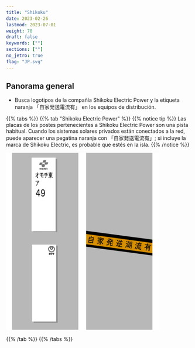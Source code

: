 ```yaml
---
title: "Shikoku"
date: 2023-02-26
lastmod: 2023-07-01
weight: 70
draft: false
keywords: [""]
sections: [""]
no_jetro: true
flag: "JP.svg"
---
```



<div class="main-desciption country-description">
    <h2 class="section-title">Panorama general</h2>
    <ul class="rule-list">
        <li>Busca logotipos de la compañía Shikoku Electric Power y la etiqueta naranja 「自家発送電流有」 en los equipos de distribución.</li>
    </ul>
</div>

{{% tabs %}}
{{% tab "Shikoku Electric Power" %}}
{{% notice tip %}}
Las placas de los postes pertenecientes a Shikoku Electric Power son una pista habitual. Cuando los sistemas solares privados están conectados a la red, puede aparecer una pegatina naranja con 「自家発送電流有」; si incluye la marca de Shikoku Electric, es probable que estés en la isla.
{{% /notice %}}

<div class="googlemap-if">
<img src="../pole/pole-shikoku.png" width="420px">
</div>

{{% /tab %}}
{{% /tabs %}}
